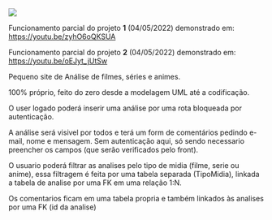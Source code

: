 <img src="https://i.imgur.com/VpC4jgH.jpg">

Funcionamento parcial do projeto **1** (04/05/2022) demonstrado em: https://youtu.be/zyhO6oQKSUA


Funcionamento parcial do projeto **2** (04/05/2022) demonstrado em: https://youtu.be/oEJyt_jUtSw

Pequeno site de Análise de filmes, séries e animes.

100% próprio, feito do zero desde a modelagem UML até a codificação.

O user logado poderá inserir uma análise por uma rota bloqueada por autenticação.

A análise será visivel por todos e terá um form de comentários pedindo e-mail, nome e mensagem. Sem autenticação aqui, só sendo necessario preencher os campos (que serão verificados pelo front).

O usuario poderá filtrar as analises pelo tipo de midia (filme, serie ou anime), essa filtragem é feita por uma tabela separada (TipoMidia), linkada a tabela de analise por uma FK em uma relação 1:N.

Os comentarios ficam em uma tabela propria e também linkados às analises por uma FK (id da analise)
